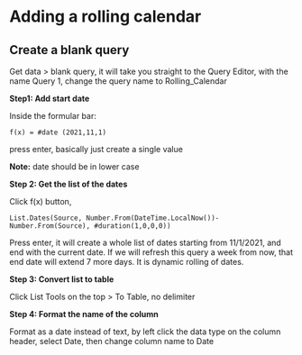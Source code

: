 # Adding a rolling calendar

## Create a blank query

Get data > blank query, it will take you straight to the Query Editor, with the name Query 1, change the query name to Rolling_Calendar

**Step1: Add start date**

Inside the formular bar:

```
f(x) = #date (2021,11,1)
```

press enter, basically just create a single value

**Note:** date should be in lower case

**Step 2: Get the list of the dates**

Click f(x) button, 

```
List.Dates(Source, Number.From(DateTime.LocalNow())- Number.From(Source), #duration(1,0,0,0))
```

Press enter, it will create a whole list of dates starting from 11/1/2021, and end with the current date. If we will refresh this query a week from now, that end date will extend 7 more days. It is dynamic rolling of dates. 

**Step 3: Convert list to table**

Click List Tools on the top > To Table, no delimiter

**Step 4: Format the name of the column**

Format as a date instead of text, by left click the data type on the column header, select Date, then change column name to Date
